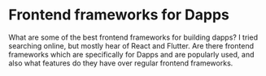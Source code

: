 
# Frontend frameworks for Dapps

What are some of the best frontend frameworks for building dapps?
I tried searching online, but mostly hear of React and Flutter. Are there frontend frameworks which are specifically for Dapps and are popularly used, and also what features do they have over regular frontend frameworks.

        